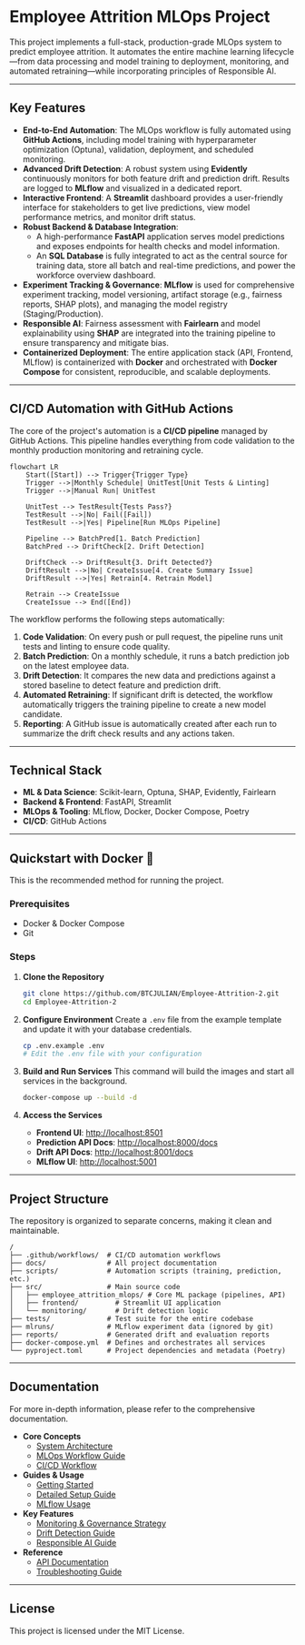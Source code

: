 # Employee Attrition MLOps Project

This project implements a full-stack, production-grade MLOps system to predict employee attrition. It automates the entire machine learning lifecycle—from data processing and model training to deployment, monitoring, and automated retraining—while incorporating principles of Responsible AI.

-----

## Key Features

  * **End-to-End Automation**: The MLOps workflow is fully automated using **GitHub Actions**, including model training with hyperparameter optimization (Optuna), validation, deployment, and scheduled monitoring.
  * **Advanced Drift Detection**: A robust system using **Evidently** continuously monitors for both feature drift and prediction drift. Results are logged to **MLflow** and visualized in a dedicated report.
  * **Interactive Frontend**: A **Streamlit** dashboard provides a user-friendly interface for stakeholders to get live predictions, view model performance metrics, and monitor drift status.
  * **Robust Backend & Database Integration**:
      * A high-performance **FastAPI** application serves model predictions and exposes endpoints for health checks and model information.
      * An **SQL Database** is fully integrated to act as the central source for training data, store all batch and real-time predictions, and power the workforce overview dashboard.
  * **Experiment Tracking & Governance**: **MLflow** is used for comprehensive experiment tracking, model versioning, artifact storage (e.g., fairness reports, SHAP plots), and managing the model registry (Staging/Production).
  * **Responsible AI**: Fairness assessment with **Fairlearn** and model explainability using **SHAP** are integrated into the training pipeline to ensure transparency and mitigate bias.
  * **Containerized Deployment**: The entire application stack (API, Frontend, MLflow) is containerized with **Docker** and orchestrated with **Docker Compose** for consistent, reproducible, and scalable deployments.

-----

## CI/CD Automation with GitHub Actions

The core of the project's automation is a **CI/CD pipeline** managed by GitHub Actions. This pipeline handles everything from code validation to the monthly production monitoring and retraining cycle.

```mermaid
flowchart LR
    Start([Start]) --> Trigger{Trigger Type}
    Trigger -->|Monthly Schedule| UnitTest[Unit Tests & Linting]
    Trigger -->|Manual Run| UnitTest
    
    UnitTest --> TestResult{Tests Pass?}
    TestResult -->|No| Fail([Fail])
    TestResult -->|Yes| Pipeline[Run MLOps Pipeline]
    
    Pipeline --> BatchPred[1. Batch Prediction]
    BatchPred --> DriftCheck[2. Drift Detection]
    
    DriftCheck --> DriftResult{3. Drift Detected?}
    DriftResult -->|No| CreateIssue[4. Create Summary Issue]
    DriftResult -->|Yes| Retrain[4. Retrain Model]
    
    Retrain --> CreateIssue
    CreateIssue --> End([End])
```

The workflow performs the following steps automatically:

1.  **Code Validation**: On every push or pull request, the pipeline runs unit tests and linting to ensure code quality.
2.  **Batch Prediction**: On a monthly schedule, it runs a batch prediction job on the latest employee data.
3.  **Drift Detection**: It compares the new data and predictions against a stored baseline to detect feature and prediction drift.
4.  **Automated Retraining**: If significant drift is detected, the workflow automatically triggers the training pipeline to create a new model candidate.
5.  **Reporting**: A GitHub issue is automatically created after each run to summarize the drift check results and any actions taken.

-----

## Technical Stack

  * **ML & Data Science**: Scikit-learn, Optuna, SHAP, Evidently, Fairlearn
  * **Backend & Frontend**: FastAPI, Streamlit
  * **MLOps & Tooling**: MLflow, Docker, Docker Compose, Poetry
  * **CI/CD**: GitHub Actions

-----

## Quickstart with Docker 🐳

This is the recommended method for running the project.

### Prerequisites

  * Docker & Docker Compose
  * Git

### Steps

1.  **Clone the Repository**

    ```bash
    git clone https://github.com/BTCJULIAN/Employee-Attrition-2.git
    cd Employee-Attrition-2
    ```

2.  **Configure Environment**
    Create a `.env` file from the example template and update it with your database credentials.

    ```bash
    cp .env.example .env
    # Edit the .env file with your configuration
    ```

3.  **Build and Run Services**
    This command will build the images and start all services in the background.

    ```bash
    docker-compose up --build -d
    ```

4.  **Access the Services**

      * **Frontend UI**: [http://localhost:8501](https://www.google.com/search?q=http://localhost:8501)
      * **Prediction API Docs**: [http://localhost:8000/docs](https://www.google.com/search?q=http://localhost:8000/docs)
      * **Drift API Docs**: [http://localhost:8001/docs](https://www.google.com/search?q=http://localhost:8001/docs)
      * **MLflow UI**: [http://localhost:5001](https://www.google.com/search?q=http://localhost:5001)

-----

## Project Structure

The repository is organized to separate concerns, making it clean and maintainable.

```
/
├── .github/workflows/  # CI/CD automation workflows
├── docs/               # All project documentation
├── scripts/            # Automation scripts (training, prediction, etc.)
├── src/                # Main source code
│   ├── employee_attrition_mlops/ # Core ML package (pipelines, API)
│   ├── frontend/         # Streamlit UI application
│   └── monitoring/       # Drift detection logic
├── tests/              # Test suite for the entire codebase
├── mlruns/             # MLflow experiment data (ignored by git)
├── reports/            # Generated drift and evaluation reports
├── docker-compose.yml  # Defines and orchestrates all services
└── pyproject.toml      # Project dependencies and metadata (Poetry)
```

-----

## Documentation

For more in-depth information, please refer to the comprehensive documentation.

  * **Core Concepts**
      * [System Architecture](https://www.google.com/search?q=docs/architecture.md)
      * [MLOps Workflow Guide](https://www.google.com/search?q=docs/mlops_workflow_guide.md)
      * [CI/CD Workflow](https://www.google.com/search?q=docs/ci_cd_workflow.md)
  * **Guides & Usage**
      * [Getting Started](https://www.google.com/search?q=docs/getting_started.md)
      * [Detailed Setup Guide](https://www.google.com/search?q=docs/setup_details.md)
      * [MLflow Usage](https://www.google.com/search?q=docs/mlflow_usage.md)
  * **Key Features**
      * [Monitoring & Governance Strategy](https://www.google.com/search?q=docs/monitoring.md)
      * [Drift Detection Guide](https://www.google.com/search?q=docs/drift_detection_guide.md)
      * [Responsible AI Guide](https://www.google.com/search?q=docs/responsible_ai.md)
  * **Reference**
      * [API Documentation](https://www.google.com/search?q=docs/api_documentation.md)
      * [Troubleshooting Guide](https://www.google.com/search?q=docs/troubleshooting.md)

-----

## License

This project is licensed under the MIT License.
